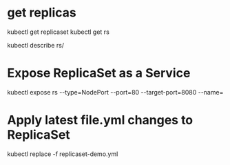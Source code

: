 
# get replicas
kubectl get replicaset
kubectl get rs

kubectl describe rs/<replicaset-name>

# Expose ReplicaSet as a Service
kubectl expose rs <ReplicaSet-Name>  --type=NodePort --port=80 --target-port=8080 --name=<Service-Name-To-Be-Created>

# Apply latest file.yml changes to ReplicaSet
kubectl replace -f replicaset-demo.yml
